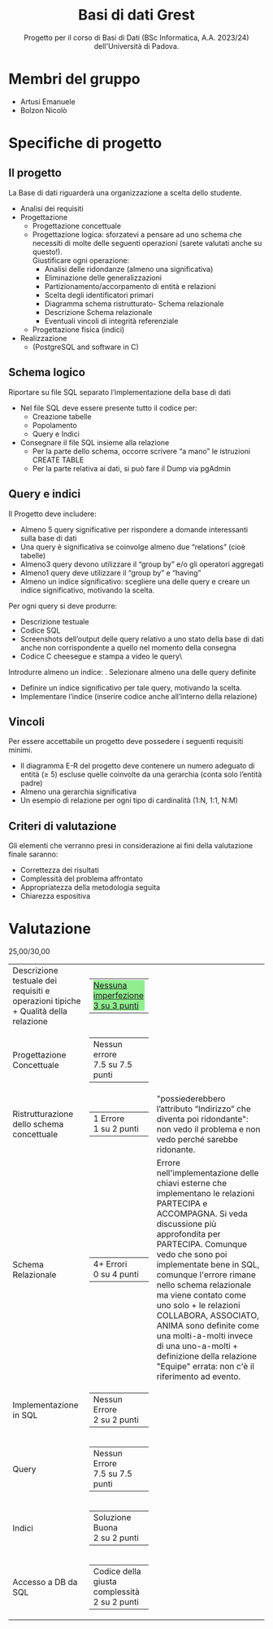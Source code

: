 <h1 align="center">Basi di dati Grest</h1>
<p align="center">Progetto per il corso di Basi di Dati (BSc Informatica, A.A. 2023/24) dell'Università di Padova.</p>



# Membri del gruppo
- Artusi Emanuele
- Bolzon Nicolò

# Specifiche di progetto
## Il progetto
La Base di dati riguarderà una organizzazione a scelta dello studente. 
- Analisi dei requisiti
- Progettazione
  - Progettazione concettuale
  - Progettazione logica:
    sforzatevi a pensare ad uno schema che necessiti di molte delle seguenti operazioni (sarete valutati anche su questo!).\
    Giustificare ogni operazione:
     - Analisi delle ridondanze (almeno una significativa)
     - Eliminazione delle generalizzazioni
     - Partizionamento/accorpamento di entità e relazioni
     - Scelta degli identificatori primari
     - Diagramma schema ristrutturato- Schema relazionale
     - Descrizione Schema relazionale
     - Eventuali vincoli di integrità referenziale
  - Progettazione fisica (indici)
- Realizzazione
  - (PostgreSQL and software in C)

## Schema logico
Riportare su file SQL separato l’implementazione della base di dati
- Nel file SQL deve essere presente tutto il codice per:
  - Creazione tabelle
  - Popolamento
  - Query e Indici
- Consegnare il file SQL insieme alla relazione
  - Per la parte dello schema, occorre scrivere “a mano” le istruzioni CREATE TABLE
  - Per la parte relativa ai dati, si può fare il Dump via pgAdmin

## Query e indici
Il Progetto deve includere:
- Almeno 5 query significative per rispondere a domande interessanti sulla base di dati
 - Una query è significativa se coinvolge almeno due “relations” (cioè tabelle)
 - Almeno3 query devono utilizzare il “group by” e/o gli operatori aggregati
 - Almeno1 query deve utilizzare il “group by” e “having”
- Almeno un indice significativo: scegliere una delle query e creare un indice significativo, motivando la scelta.

Per ogni query si deve produrre:
- Descrizione testuale
- Codice SQL
- Screenshots dell’output delle query relativo a uno stato della base di dati anche non corrispondente a quello nel momento della consegna
- Codice C cheesegue e stampa a video le query\

 Introdurre almeno un indice:
 . Selezionare almeno una delle query definite
 - Definire un indice significativo per tale query, motivando la scelta.
 - Implementare l’indice (inserire codice anche all’interno della relazione)

## Vincoli
 Per essere accettabile un progetto deve possedere i seguenti requisiti minimi.
 - Il diagramma E-R del progetto deve contenere un numero adeguato di entità (≥ 5) escluse quelle coinvolte da una gerarchia (conta solo l’entità padre)
 - Almeno una gerarchia significativa
 - Un esempio di relazione per ogni tipo di cardinalità (1:N, 1:1, N:M)

## Criteri di valutazione
Gli elementi che verranno presi in considerazione ai fini della valutazione finale saranno:
- Correttezza dei risultati
- Complessità del problema affrontato
- Appropriatezza della metodologia seguita
- Chiarezza espositiva

# Valutazione
25,00/30,00

<table  >
   <tbody >
      <tr  >
         <td   tabindex="0" aria-label="Criterio Descrizione testuale dei requisiti e operazioni tipiche + Qualità della relazione">Descrizione testuale dei requisiti e operazioni tipiche + Qualità della relazione</td>
         <td >
            <table  role="none">
               <tbody>
                  <tr  aria-label="Gruppo di livelli" role="radiogroup">
                     <td   style="width: 14%;" tabindex="0" aria-label="Livello Nessuna imperfezione, punti 3." role="radio" aria-checked="true">
                        <div style="background-color: lightgreen;  text-decoration: underline">
                           <div  >Nessuna imperfezione</div>
                           <div ><span  >3 su 3</span> punti</div>
                        </div>
                     </td>
                  </tr>
               </tbody>
            </table>
         </td>
         <td  tabindex="0"  aria-label="Commento del criterio Descrizione testuale dei requisiti e operazioni tipiche + Qualità della relazione: "></td>
      </tr>
      <tr  >
         <td   tabindex="0" aria-label="Criterio Progettazione Concettuale">Progettazione Concettuale</td>
         <td >
            <table  role="none">
               <tbody>
                  <tr  aria-label="Gruppo di livelli" role="radiogroup">
                     <td   style="width: 13%;" tabindex="0" aria-label="Livello Nessun errore, punti 7.5." role="radio" aria-checked="true">
                        <div >
                           <div  >Nessun errore</div>
                           <div ><span  >7.5 su 7.5</span> punti</div>
                        </div>
                     </td>
                  </tr>
               </tbody>
            </table>
         </td>
         <td  tabindex="0"  aria-label="Commento del criterio Progettazione Concettuale: "></td>
      </tr>
      <tr  >
         <td   tabindex="0" aria-label="Criterio Ristrutturazione dello schema concettuale">Ristrutturazione dello schema concettuale</td>
         <td >
            <table  role="none">
               <tbody>
                  <tr  aria-label="Gruppo di livelli" role="radiogroup">
                     <td   style="width: 33%;" tabindex="0" aria-label="Livello 1 Errore, punti 1." role="radio" aria-checked="true">
                        <div >
                           <div  >1 Errore</div>
                           <div ><span  >1 su 2</span> punti</div>
                        </div>
                     </td>
                  </tr>
               </tbody>
            </table>
         </td>
         <td  tabindex="0"  aria-label="Commento del criterio Ristrutturazione dello schema concettuale: &quot;possiederebbero l’attributo “Indirizzo” che
            diventa poi ridondante&quot;: non vedo il problema e non vedo perché sarebbe ridonante. ">"possiederebbero l’attributo “Indirizzo” che
            diventa poi ridondante": non vedo il problema e non vedo perché sarebbe ridonante. 
         </td>
      </tr>
      <tr  >
         <td   tabindex="0" aria-label="Criterio Schema Relazionale">Schema Relazionale</td>
         <td >
            <table  role="none">
               <tbody>
                  <tr  aria-label="Gruppo di livelli" role="radiogroup">
                     <td   style="width: 20%;" tabindex="0" aria-label="Livello 4+ Errori, punti 0." role="radio" aria-checked="true">
                        <div >
                           <div  >4+ Errori</div>
                           <div ><span  >0 su 4</span> punti</div>
                        </div>
                     </td>
                  </tr>
               </tbody>
            </table>
         </td>
         <td  tabindex="0"  aria-label="Commento del criterio Schema Relazionale: Errore nell'implementazione delle chiavi esterne che implementano le relazioni PARTECIPA e ACCOMPAGNA. Si veda discussione più approfondita per PARTECIPA. Comunque vedo che sono poi implementate bene in SQL, comunque l'errore rimane nello schema relazionale ma viene contato come uno solo + le relazioni COLLABORA, ASSOCIATO, ANIMA sono definite come una molti-a-molti invece di una uno-a-molti + definizione della relazione &quot;Equipe&quot; errata: non c'è il riferimento ad evento. ">Errore nell'implementazione delle chiavi esterne che implementano le relazioni PARTECIPA e ACCOMPAGNA. Si veda discussione più approfondita per PARTECIPA. Comunque vedo che sono poi implementate bene in SQL, comunque l'errore rimane nello schema relazionale ma viene contato come uno solo + le relazioni COLLABORA, ASSOCIATO, ANIMA sono definite come una molti-a-molti invece di una uno-a-molti + definizione della relazione "Equipe" errata: non c'è il riferimento ad evento. </td>
      </tr>
      <tr  >
         <td   tabindex="0" aria-label="Criterio Implementazione in SQL">Implementazione in SQL</td>
         <td >
            <table  role="none">
               <tbody>
                  <tr  aria-label="Gruppo di livelli" role="radiogroup">
                     <td   style="width: 33%;" tabindex="0" aria-label="Livello Nessun Errore, punti 2." role="radio" aria-checked="true">
                        <div >
                           <div  >Nessun Errore</div>
                           <div ><span  >2 su 2</span> punti</div>
                        </div>
                     </td>
                  </tr>
               </tbody>
            </table>
         </td>
         <td  tabindex="0"  aria-label="Commento del criterio Implementazione in SQL: "></td>
      </tr>
      <tr  >
         <td   tabindex="0" aria-label="Criterio Query">Query</td>
         <td >
            <table  role="none">
               <tbody>
                  <tr  aria-label="Gruppo di livelli" role="radiogroup">
                     <td   style="width: 20%;" tabindex="0" aria-label="Livello Nessun Errore, punti 7.5." role="radio" aria-checked="true">
                        <div >
                           <div  >Nessun Errore</div>
                           <div ><span  >7.5 su 7.5</span> punti</div>
                        </div>
                     </td>
                  </tr>
               </tbody>
            </table>
         </td>
         <td  tabindex="0"  aria-label="Commento del criterio Query: "></td>
      </tr>
      <tr  >
         <td   tabindex="0" aria-label="Criterio Indici">Indici</td>
         <td >
            <table  role="none">
               <tbody>
                  <tr  aria-label="Gruppo di livelli" role="radiogroup">
                     <td   style="width: 25%;" tabindex="0" aria-label="Livello Soluzione Buona, punti 2." role="radio" aria-checked="true">
                        <div >
                           <div  >Soluzione Buona</div>
                           <div ><span  >2 su 2</span> punti</div>
                        </div>
                     </td>
                  </tr>
               </tbody>
            </table>
         </td>
         <td  tabindex="0"  aria-label="Commento del criterio Indici: "></td>
      </tr>
      <tr  >
         <td   tabindex="0" aria-label="Criterio Accesso a DB da SQL">Accesso a DB da SQL</td>
         <td >
            <table  role="none">
               <tbody>
                  <tr  aria-label="Gruppo di livelli" role="radiogroup">
                     <td   style="width: 25%;" tabindex="0" aria-label="Livello Codice della giusta complessità, punti 2." role="radio" aria-checked="true">
                        <div >
                           <div  >Codice della giusta complessità</div>
                           <div ><span  >2 su 2</span> punti</div>
                        </div>
                     </td>
                  </tr>
               </tbody>
            </table>
         </td>
         <td  tabindex="0"  aria-label="Commento del criterio Accesso a DB da SQL: "></td>
      </tr>
   </tbody>
</table>
